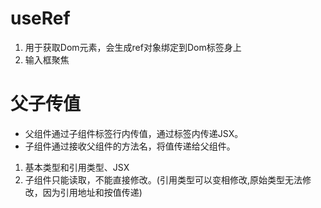 # useRef
1. 用于获取Dom元素，会生成ref对象绑定到Dom标签身上
2. 输入框聚焦

# 父子传值
- 父组件通过子组件标签行内传值，通过标签内传递JSX。
- 子组件通过接收父组件的方法名，将值传递给父组件。
1. 基本类型和引用类型、JSX
2. 子组件只能读取，不能直接修改。(引用类型可以变相修改,原始类型无法修改，因为引用地址和按值传递)
